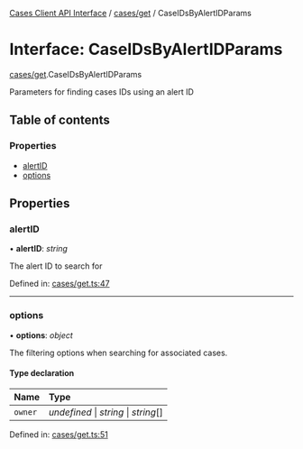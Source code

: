 [Cases Client API Interface](../server_client_api.md) / [cases/get](../modules/cases_get.md) / CaseIDsByAlertIDParams

# Interface: CaseIDsByAlertIDParams

[cases/get](../modules/cases_get.md).CaseIDsByAlertIDParams

Parameters for finding cases IDs using an alert ID

## Table of contents

### Properties

- [alertID](cases_get.caseidsbyalertidparams.md#alertid)
- [options](cases_get.caseidsbyalertidparams.md#options)

## Properties

### alertID

• **alertID**: *string*

The alert ID to search for

Defined in: [cases/get.ts:47](https://github.com/jonathan-buttner/kibana/blob/74ceeee50da/x-pack/plugins/cases/server/client/cases/get.ts#L47)

___

### options

• **options**: *object*

The filtering options when searching for associated cases.

#### Type declaration

| Name | Type |
| :------ | :------ |
| `owner` | *undefined* \| *string* \| *string*[] |

Defined in: [cases/get.ts:51](https://github.com/jonathan-buttner/kibana/blob/74ceeee50da/x-pack/plugins/cases/server/client/cases/get.ts#L51)
